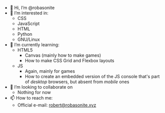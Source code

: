 - 👋 Hi, I’m @robasonite
- 👀 I’m interested in:
  + CSS
  + JavaScript
  + HTML
  + Python
  + GNU/Linux
- 🌱 I’m currently learning:
  + HTML5
    * Canvas (mainly how to make games)
    * How to make CSS Grid and Flexbox layouts
  + JS
    * Again, mainly for games
    * How to create an embedded version of the JS console that's part of *desktop* browsers, but absent from *mobile* ones
- 💞️ I’m looking to collaborate on
  + Nothing for now
- 📫 How to reach me:
  + Official e-mail: robert@robasonite.xyz

<!---
robasonite/robasonite is a ✨ special ✨ repository because its `README.md` (this file) appears on your GitHub profile.
You can click the Preview link to take a look at your changes.
--->
